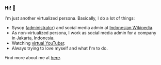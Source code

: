 ### Hi! 👋

I'm just another virtualized persona. Basically, I do a lot of things:

- Sysop ([administrator](https://id.wikipedia.org/wiki/Wikipedia:Pengurus)) and social media admin at [Indonesian Wikipedia](https://id.wikipedia.org).
- As non-virtualized persona, I work as social media admin for a company in Jakarta, Indonesia.
- Watching [virtual YouTuber](https://en.wikipedia.org/wiki/Virtual_YouTuber).
- Always trying to love myself and what I'm to do.

Find more about me at [here](https://nohirara.xyz).

<!--
**nohirara/nohirara** is a ✨ _special_ ✨ repository because its `README.md` (this file) appears on your GitHub profile.

Here are some ideas to get you started:

- 🔭 I’m currently working on ...
- 🌱 I’m currently learning ...
- 👯 I’m looking to collaborate on ...
- 🤔 I’m looking for help with ...
- 💬 Ask me about ...
- 📫 How to reach me: ...
- 😄 Pronouns: ...
- ⚡ Fun fact: ...
-->
